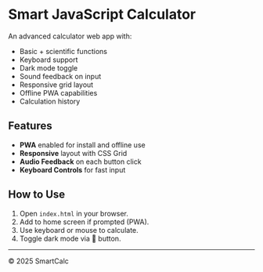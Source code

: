 
# Smart JavaScript Calculator

An advanced calculator web app with:

- Basic + scientific functions
- Keyboard support
- Dark mode toggle
- Sound feedback on input
- Responsive grid layout
- Offline PWA capabilities
- Calculation history

## Features

- **PWA** enabled for install and offline use
- **Responsive** layout with CSS Grid
- **Audio Feedback** on each button click
- **Keyboard Controls** for fast input

## How to Use

1. Open `index.html` in your browser.
2. Add to home screen if prompted (PWA).
3. Use keyboard or mouse to calculate.
4. Toggle dark mode via 🌙 button.

---

© 2025 SmartCalc
